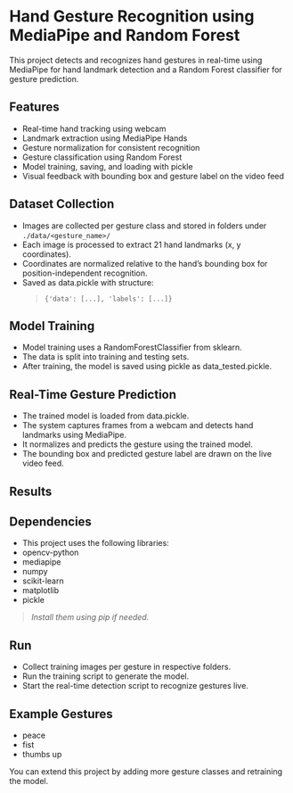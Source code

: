 # Hand Gesture Recognition using MediaPipe and Random Forest

This project detects and recognizes hand gestures in real-time using MediaPipe for hand landmark detection and a Random Forest classifier for gesture prediction.

## Features

- Real-time hand tracking using webcam
- Landmark extraction using MediaPipe Hands
- Gesture normalization for consistent recognition
- Gesture classification using Random Forest
- Model training, saving, and loading with pickle
- Visual feedback with bounding box and gesture label on the video feed

## Dataset Collection

- Images are collected per gesture class and stored in folders under
    `./data/<gesture_name>/`
- Each image is processed to extract 21 hand landmarks (x, y coordinates).
- Coordinates are normalized relative to the hand’s bounding box for position-independent recognition.
- Saved as data.pickle with structure:
    >`{'data': [...], 'labels': [...]}`

## Model Training

- Model training uses a RandomForestClassifier from sklearn.
- The data is split into training and testing sets.
- After training, the model is saved using pickle as data_tested.pickle.

## Real-Time Gesture Prediction

- The trained model is loaded from data.pickle.
- The system captures frames from a webcam and detects hand landmarks using MediaPipe.
- It normalizes and predicts the gesture using the trained model.
- The bounding box and predicted gesture label are drawn on the live video feed.

## Results


## Dependencies

- This project uses the following libraries:
- opencv-python
- mediapipe
- numpy
- scikit-learn
- matplotlib
- pickle

> *Install them using pip if needed.*

## Run

- Collect training images per gesture in respective folders.
- Run the training script to generate the model.
- Start the real-time detection script to recognize gestures live.

## Example Gestures

- peace
- fist
- thumbs up

You can extend this project by adding more gesture classes and retraining the model.
